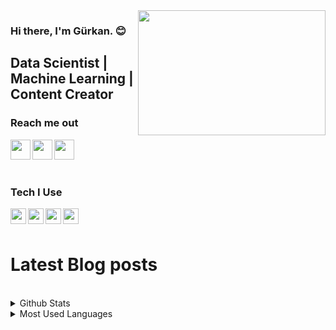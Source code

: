 <img src= "https://media.giphy.com/media/NsBknNwmmWE8WU1q2U/giphy.gif" align="right" width="300" height="200">

### Hi there, I'm Gürkan. :blush:

## Data Scientist | Machine Learning | Content Creator


### Reach me out 



[<img width="32" src="https://unpkg.com/simple-icons@v7/icons/linkedin.svg" align="left" />][linkedin]

[<img width="32" src="https://unpkg.com/simple-icons@v7/icons/kaggle.svg" align="left" />][kaggle]

[<img width="32" src="https://unpkg.com/simple-icons@v7/icons/kaggle.svg" align="left" />][youtube]

<br />
<br />
<br />




[youtube]: https://www.youtube.com/c/SekansFutbol
[linkedin]: https://www.linkedin.com/in/mgurkanc/
[kaggle]:  https://www.kaggle.com/mechatronixs


### Tech I Use

<img src="https://upload.wikimedia.org/wikipedia/commons/thumb/3/38/Jupyter_logo.svg/1200px-Jupyter_logo.svg.png" align=left width=25 height=25>

<img src="https://brandslogos.com/wp-content/uploads/images/large/python-logo.png" align=left width=25 height=25>

<img src="https://upload.wikimedia.org/wikipedia/commons/thumb/1/1b/R_logo.svg/1280px-R_logo.svg.png" align=left width=25 height=25>

<img src="https://upload.wikimedia.org/wikipedia/commons/thumb/a/ab/TensorFlow_logo.svg/2560px-TensorFlow_logo.svg.png" align=left width=25 height=25>

<br />
<br />


# Latest Blog posts
<!-- BLOG-POST-LIST:START -->
<!-- BLOG-POST-LIST:END -->

<br />

<details>
<summary>Github Stats</summary>
<img src="https://github-readme-stats.vercel.app/api?username=grknc&theme=radical">
</details>

<details>
<summary>Most Used Languages</summary>
<img src="https://github-readme-stats.vercel.app/api/top-langs/?username=grknc&layout=compact">
</details>
